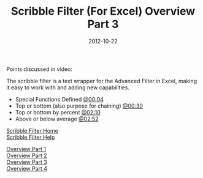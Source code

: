 ﻿---
date: 2012-10-22
title: Scribble Filter (For Excel) Overview Part 3
tags: 
    - advancedfilter
    - excel
---

Points discussed in video:

The scribble filter is a text wrapper for the Advanced Filter in Excel,
making it easy to work with and adding new capabilities.

-   Special Functions Defined
    [@00:04](http://www.youtube.com/watch?v=pL6dWa25tV8&feature=player_detailpage#t=4s)
-   Top or bottom (also purpose for chaining)
    [@00:30](http://www.youtube.com/watch?v=pL6dWa25tV8&feature=player_detailpage#t=30s)
-   Top or bottom by percent
    [@02:10](http://www.youtube.com/watch?v=pL6dWa25tV8&feature=player_detailpage#t=130s)
-   Above or below average
    [@02:52](http://www.youtube.com/watch?v=pL6dWa25tV8&feature=player_detailpage#t=172s)

[Scribble Filter Home](http://wp.me/P26YjB-7Z)\
 [Scribble Filter Help](http://wp.me/P26YjB-82)

[Overview Part 1](http://wp.me/p26YjB-85)\
 [Overview Part 2](http://wp.me/p26YjB-8o)\
 [Overview Part 3](http://wp.me/p26YjB-8s)\
 [Overview Part 4](http://wp.me/p26YjB-8Y)
